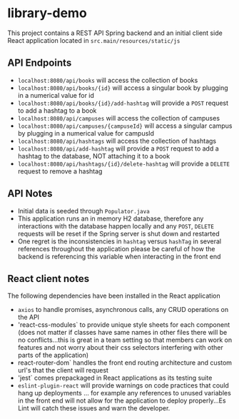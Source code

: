 # library-demo
This project contains a REST API Spring backend and an initial client side React application located in `src.main/resources/static/js`

## API Endpoints
- `localhost:8080/api/books` will access the collection of books
- `localhost:8080/api/books/{id}` will access a singular book by plugging in a numerical value for id
- `localhost:8080/api/books/{id}/add-hashtag` will provide a `POST` request to add a hashtag to a book
- `localhost:8080/api/campuses` will access the collection of campuses
- `localhost:8080/api/campuses/{campuseId}` will access a singular campus by plugging in a numerical value for campusId
- `localhost:8080/api/hashtags` will access the collection of hashtags
- `localhost:8080/api/add-hashtag` will provide a `POST` request to add a hashtag to the database, NOT attaching it to a book 
- `localhost:8080/api/hashtags/{id}/delete-hashtag` will provide a `DELETE` request to remove a hashtag 

## API Notes
- Initial data is seeded through `Populator.java`
- This application runs an in memory H2 database, therefore any interactions with the database happen locally and any `POST`, `DELETE` requests will be reset if the Spring server is shut down and restarted
- One regret is the inconsistencies in `hashtag` versus `hashTag` in several references throughout the application please be careful of how the backend is referencing this variable when interacting in the front end 

## React client notes
The following dependencies have been installed in the React application
- `axios` to handle promises, asynchronous calls, any CRUD operations on the API
- 'react-css-modules` to provide unique style sheets for each component (does not matter if classes have same names in other files there will be no conflicts...this is great in a team setting so that members can work on features and not worry about their css selectors interfering with other parts of the application)
- react-router-dom` handles the front end routing architecture and custom url's that the client will request 
- 'jest` comes prepackaged in React applications as its testing suite
- `eslint-plugin-react` will provide warnings on code practices that could hang up deployments ... for example any references to unused variables in the front end will not allow for the application to deploy properly...Es Lint will catch these issues and warn the developer. 
